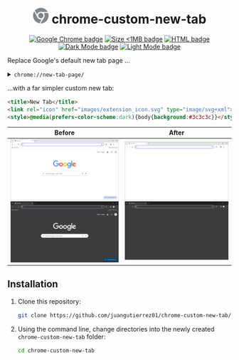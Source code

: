 <h1 align="center" width="100%">
  <a href="https://github.com/juangutierrez01/chrome-custom-new-tab"><img src="./extension_icon.svg" alt="Chrome extension logo" width="36rem"></a>
  chrome-custom-new-tab
</h1>

<p align="center">
  <a href="/"><img src="https://img.shields.io/badge/Chrome-4285F4?logo=google-chrome&logoColor=white" alt="Google Chrome badge"></a>
  <a href="/"><img src="https://img.shields.io/badge/Size-<1MB-limegreen" alt="Size <1MB badge"></a>
  <a href="/"><img src="https://img.shields.io/badge/HTML-E34F26?logo=html5&logoColor=white" alt="HTML badge"></a>
  <a href="/"><img src="https://img.shields.io/badge/🌙Dark_Mode-dimgrey" alt="Dark Mode badge"></a>
  <a href="/"><img src="https://img.shields.io/badge/☀️Light_Mode-white?logo=sun&logoColor=white" alt="Light Mode badge"></a>
</p>

Replace Google's default new tab page ...

<details>
  <summary><code>chrome://new-tab-page/</code></summary>
  
```html
<!doctype html>
<html dir="ltr" lang="en"
    chrome-refresh-2023>
  <head>
    <meta charset="utf-8">
    <title>New Tab</title>
    <style>
      body {
        background: #3C3C3C;
        margin: 0;
      }

      #backgroundImage {
        border: none;
        height: 100%;
        pointer-events: none;
        position: fixed;
        top: 0;
        visibility: hidden;
        width: 100%;
      }

      [show-background-image] #backgroundImage {
        visibility: visible;
      }
    </style>
  </head>
  <body>
    <iframe id="backgroundImage" src=""></iframe>
    <ntp-app></ntp-app>
    <script type="module" src="new_tab_page.js"></script>
    <link rel="stylesheet" href="chrome://resources/css/text_defaults_md.css">
    <link rel="stylesheet" href="chrome://theme/colors.css?sets=ui,chrome">
    <link rel="stylesheet" href="shared_vars.css">
  </body>
</html>
```

</details>

...with a far simpler custom new tab:

```html
<title>New Tab</title>
<link rel="icon" href="images/extension_icon.svg" type="image/svg+xml">
<style>@media(prefers-color-scheme:dark){body{background:#3c3c3c}}</style>
```

|Before|After|
|---|---|
|![Default Light Mode](./before_light.png#gh-light-mode-only)![Default Dark Mode](./before_dark.png#gh-dark-mode-only)|![Custom Light Mode](./after_light.png#gh-light-mode-only)![Custom Dark Mode](./after_dark.png#gh-dark-mode-only)|

## Installation

1) Clone this repository:

    ```bash
    git clone https://github.com/juangutierrez01/chrome-custom-new-tab/
    ```

2) Using the command line, change directories into the newly created `chrome-custom-new-tab` folder:

    ```bash
    cd chrome-custom-new-tab
    ```
